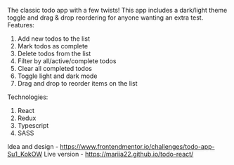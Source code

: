 The classic todo app with a few twists! This app includes a dark/light theme toggle and drag & drop reordering for anyone wanting an extra test.
Features:
1. Add new todos to the list
2. Mark todos as complete
3. Delete todos from the list
4. Filter by all/active/complete todos
5. Clear all completed todos
6. Toggle light and dark mode
7. Drag and drop to reorder items on the list

Technologies:
1. React
2. Redux
3. Typescript
4. SASS

Idea and design - https://www.frontendmentor.io/challenges/todo-app-Su1_KokOW
Live version - https://mariia22.github.io/todo-react/
